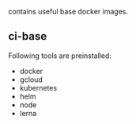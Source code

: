 contains useful base docker images.

## ci-base

Following tools are preinstalled:

* docker
* gcloud
* kubernetes
* helm
* node
* lerna
